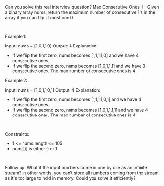Can you solve this real interview question? Max Consecutive Ones II - Given a binary array nums, return the maximum number of consecutive 1's in the array if you can flip at most one 0.

 

Example 1:


Input: nums = [1,0,1,1,0]
Output: 4
Explanation: 
- If we flip the first zero, nums becomes [1,1,1,1,0] and we have 4 consecutive ones.
- If we flip the second zero, nums becomes [1,0,1,1,1] and we have 3 consecutive ones.
The max number of consecutive ones is 4.


Example 2:


Input: nums = [1,0,1,1,0,1]
Output: 4
Explanation: 
- If we flip the first zero, nums becomes [1,1,1,1,0,1] and we have 4 consecutive ones.
- If we flip the second zero, nums becomes [1,0,1,1,1,1] and we have 4 consecutive ones.
The max number of consecutive ones is 4.


 

Constraints:

 * 1 <= nums.length <= 105
 * nums[i] is either 0 or 1.

 

Follow up: What if the input numbers come in one by one as an infinite stream? In other words, you can't store all numbers coming from the stream as it's too large to hold in memory. Could you solve it efficiently?